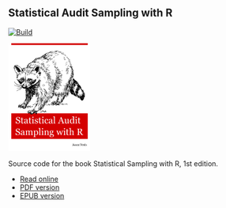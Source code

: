 ## Statistical Audit Sampling with R

[![Build](https://github.com/koenderks/sasr/actions/workflows/build-book.yaml/badge.svg)](https://github.com/koenderks/sasr/actions/workflows/build-book.yaml)

<p align='left'><img src='https://github.com/koenderks/sasr/raw/master/cover.png' width='33%'></p>

Source code for the book Statistical Sampling with R, 1st edition.

- [Read online](https://koenderks.github.io/sasr/)
- [PDF version](https://github.com/koenderks/sasr/raw/master/sasr.pdf)
- [EPUB version](https://github.com/koenderks/sasr/raw/master/sasr.epub)
